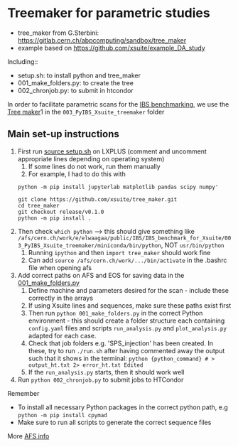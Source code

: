# Treemaker for parametric studies

- tree_maker from G.Sterbini: https://gitlab.cern.ch/abpcomputing/sandbox/tree_maker
- example based on https://github.com/xsuite/example_DA_study

Including::
- setup.sh: to install python and tree_maker
- 001_make_folders.py: to create the tree
- 002_chronjob.py: to submit in htcondor

In order to facilitate parametric scans for the [IBS benchmarking](https://github.com/skostogl/IBS_benchmark_for_Xsuite), we use the [Tree maker](https://gitlab.cern.ch/abpcomputing/sandbox/tree_maker)1 in the `003_PyIBS_Xsuite_treemaker` folder 

## Main set-up instructions
1) First run [source setup.sh](https://github.com/skostogl/IBS_benchmark_for_Xsuite/blob/main/003_PyIBS_Xsuite_treemaker/setup.sh) on LXPLUS (comment and uncomment appropriate lines depending on operating system)
	1) If some lines do not work, run them manually
	2) For example, I had to do this with 
	```
	python -m pip install jupyterlab matplotlib pandas scipy numpy'
	
	git clone https://github.com/xsuite/tree_maker.git
	cd tree_maker
	git checkout release/v0.1.0
	python -m pip install .
	```
2) Then check `which python` --> this should give something like `/afs/cern.ch/work/e/elwaagaa/public/IBS/IBS_benchmark_for_Xsuite/003_PyIBS_Xsuite_treemaker/miniconda/bin/python`,  NOT `usr/bin/python`
	1) Running `ipython` and then `import tree_maker` should work fine
	2) Can add `source /afs/cern.ch/work/.../bin/activate` in the .bashrc file when opening afs
3) Add correct paths on AFS and EOS for saving data in the [001_make_folders.py](https://github.com/skostogl/IBS_benchmark_for_Xsuite/blob/main/003_PyIBS_Xsuite_treemaker/001_make_folders.py) 
	1) Define machine and parameters desired for the scan - include these correctly in the arrays
	2) If using Xsuite lines and sequences, make sure these paths exist first
	3) Then run `python 001_make_folders.py` in the correct Python environment - this should create a folder structure each containing `config.yaml` files and scripts `run_analysis.py` and `plot_analysis.py` adapted for each case. 
	4) Check that job folders e.g. 'SPS_injection' has been created. In these, try to run `./run.sh` after having commented away the output such that it shows in the terminal: `python {python_command} # > output_ht.txt 2> error_ht.txt Edited`  
	5) If the `run_analysis.py` starts, then it should work well 
4) Run `python 002_chronjob.py` to submit jobs to HTCondor

Remember 
- To install all necessary Python packages in the correct python path, e.g `python -m pip install cpymad`
- Make sure to run all scripts to generate the correct sequence files 

More [AFS info](https://twiki.cern.ch/twiki/bin/view/Main/NikhefDiskResources)
